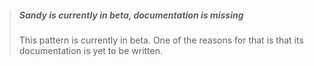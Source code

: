 
> ##### Sandy is currently in beta, documentation is missing
>
> This pattern is currently in beta. One of the reasons for that is that its documentation 
> is yet to be written.
